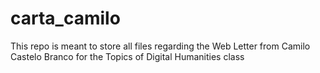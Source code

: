 # carta_camilo
This repo is meant to store all files regarding the Web Letter from Camilo Castelo Branco for the Topics of Digital Humanities class
